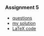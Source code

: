 ### Assignment 5

- [questions](questions.pdf)
- [my solution](mysol.pdf)
- [LaTeX code](https://github.com/pufanyi/MH4320-Assignments/tree/main/assignment5/src)
